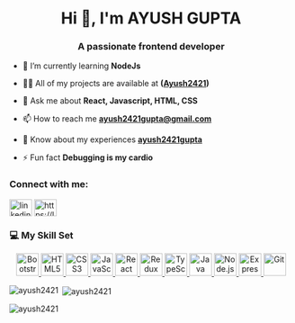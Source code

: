 <h1 align="center">Hi 👋, I'm AYUSH GUPTA</h1>

<h3 align="center">A passionate frontend developer</h3>


- 🌱 I’m currently learning **NodeJs**

- 👨‍💻 All of my projects are available at **([Ayush2421](https://github.com/Ayush2421))**

- 💬 Ask me about **React, Javascript, HTML, CSS**

- 📫 How to reach me **ayush2421gupta@gmail.com**

- 📄 Know about my experiences **[ayush2421gupta](https://www.linkedin.com/in/ayush2421gupta)**

- ⚡ Fun fact **Debugging is my cardio**

<h3 align="left">Connect with me:</h3>
<p align="left">
<a href="https://linkedin.com/in/linkedin.com/in/ayush2421gupta" target="blank"><img align="center" src="https://raw.githubusercontent.com/rahuldkjain/github-profile-readme-generator/master/src/images/icons/Social/linked-in-alt.svg" alt="linkedin.com/in/ayush2421gupta" height="30" width="40" /></a>
<a href="https://www.leetcode.com/https://leetcode.com/u/ayush2421/" target="blank"><img align="center" src="https://raw.githubusercontent.com/rahuldkjain/github-profile-readme-generator/master/src/images/icons/Social/leet-code.svg" alt="https://leetcode.com/u/ayush2421/" height="30" width="40" /></a>
</p>

### 💻 My Skill Set

<p align="center">
  <a href="https://getbootstrap.com" target="_blank" rel="noreferrer">
    <img src="https://skillicons.dev/icons?i=bootstrap" alt="Bootstrap" width="40" height="40"/>
  </a>
  <a href="https://www.w3schools.com/html/" target="_blank" rel="noreferrer">
    <img src="https://skillicons.dev/icons?i=html" alt="HTML5" width="40" height="40"/>
  </a>
  <a href="https://www.w3schools.com/css/" target="_blank" rel="noreferrer">
    <img src="https://skillicons.dev/icons?i=css" alt="CSS3" width="40" height="40"/>
  </a>
  <a href="https://developer.mozilla.org/en-US/docs/Web/JavaScript" target="_blank" rel="noreferrer">
    <img src="https://skillicons.dev/icons?i=js" alt="JavaScript" width="40" height="40"/>
  </a>
  <a href="https://reactjs.org/" target="_blank" rel="noreferrer">
    <img src="https://skillicons.dev/icons?i=react" alt="React" width="40" height="40"/>
  </a>
  <a href="https://redux.js.org" target="_blank" rel="noreferrer">
    <img src="https://skillicons.dev/icons?i=redux" alt="Redux" width="40" height="40"/>
  </a>
  <a href="https://www.typescriptlang.org/" target="_blank" rel="noreferrer">
    <img src="https://skillicons.dev/icons?i=ts" alt="TypeScript" width="40" height="40"/>
  </a>
  <a href="https://www.java.com" target="_blank" rel="noreferrer">
    <img src="https://skillicons.dev/icons?i=java" alt="Java" width="40" height="40"/>
  </a>
  <a href="https://nodejs.org" target="_blank" rel="noreferrer">
    <img src="https://skillicons.dev/icons?i=nodejs" alt="Node.js" width="40" height="40"/>
  </a>
  <a href="https://expressjs.com" target="_blank" rel="noreferrer">
    <img src="https://skillicons.dev/icons?i=express" alt="Express" width="40" height="40"/>
  </a>
  <a href="https://git-scm.com/" target="_blank" rel="noreferrer">
    <img src="https://skillicons.dev/icons?i=git" alt="Git" width="40" height="40"/>
  </a>
</p>
<p><img align="left" src="https://github-readme-stats.vercel.app/api/top-langs?username=ayush2421&show_icons=true&locale=en&layout=compact" alt="ayush2421" /></p>

<p>&nbsp;<img align="center" src="https://github-readme-stats.vercel.app/api?username=ayush2421&show_icons=true&locale=en" alt="ayush2421" /></p>

<p><img align="center" src="https://github-readme-streak-stats.herokuapp.com/?user=ayush2421&" alt="ayush2421" /></p>

